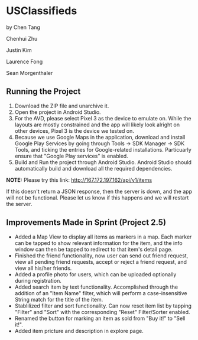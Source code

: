 # USClassifieds
by 
Chen Tang

Chenhui Zhu 

Justin Kim

Laurence Fong 

Sean Morgenthaler 


## Running the Project

1. Download the ZIP file and unarchive it.
2. Open the project in Android Studio.
3. For the AVD, please select Pixel 3 as the device to emulate on. While the layouts are mostly
constrained and the app will likely look alright on other devices, Pixel 3 is the device we tested on.
4. Because we use Google Maps in the application, download and install Google Play Services by going through
Tools -> SDK Manager -> SDK Tools, and ticking the entries for Google-related installations. Particuarly ensure
that "Google Play services" is enabled. 
5. Build and Run the project through Android Studio. Android Studio should automatically build and download
all the required dependencies.

**NOTE:** Please try this link: http://167.172.197.162/api/v1/items

If this doesn't return a JSON response, then the server is down, and the app will not be functional. 
Please let us know if this happens and we will restart the server.

## Improvements Made in Sprint (Project 2.5)

- Added a Map View to display all items as markers in a map. Each marker can be tapped to show relevant information for the item, and the info window can then be tapped to redirect to that item's detail page.
- Finished the friend functionality, now user can send out friend request, view all pending friend requests, accept or reject a friend request, and view all his/her friends.
- Added a profile photo for users, which can be uploaded optionally during registration.
- Added search item by text functionality. Accomplished through the addition of an "Item Name" filter, which will perform a case-insensitive String match for the title of the item.
- Stablilized filter and sort functionality. Can now reset item list by tapping "Filter" and "Sort" with the corresponding "Reset" Filter/Sorter enabled.
- Renamed the button for marking an item as sold from "Buy it!" to "Sell it!".
- Added item pricture and description in explore page.
